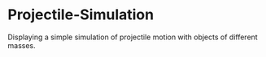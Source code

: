 # Projectile-Simulation
Displaying a simple simulation of projectile motion with objects of different masses.
